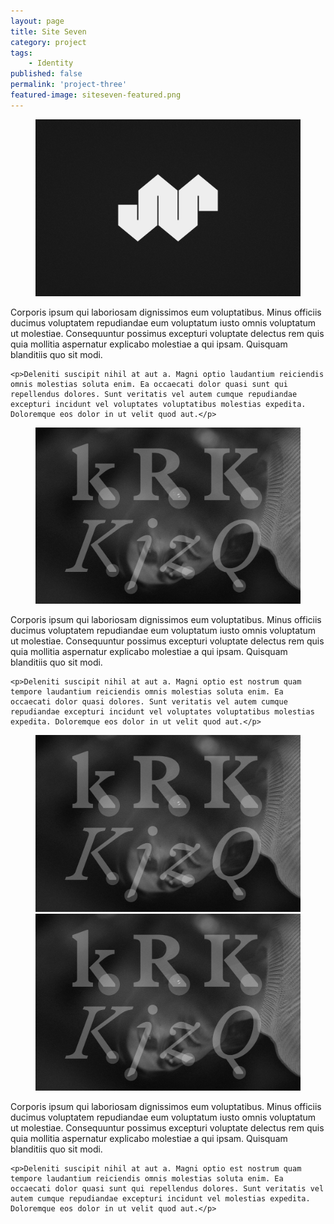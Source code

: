```yaml
---
layout: page
title: Site Seven
category: project
tags:
    - Identity
published: false
permalink: 'project-three'
featured-image: siteseven-featured.png
---
```


<figure class="mb-10 p-10 border dark:border-[#222] border-[#ccc] bg-[#ccc] dark:bg-[#151515] rounded-lg bg-center bg-gradient-to-b from-gray-200 to-gray-200 dark:from-[#151515] dark:to-[#181818]">
    <img class="w-full rounded drop-shadow-xl" src="/assets/siteseven-featured.png" alt="" />
</figure>

<article class="max-w-xl m-auto leading-6">
    <p>Corporis ipsum qui laboriosam dignissimos eum voluptatibus. Minus officiis ducimus voluptatem repudiandae eum voluptatum iusto omnis voluptatum ut molestiae. Consequuntur possimus excepturi voluptate delectus rem quis quia mollitia aspernatur explicabo molestiae a qui ipsam. Quisquam blanditiis quo sit modi.</p>

    <p>Deleniti suscipit nihil at aut a. Magni optio laudantium reiciendis omnis molestias soluta enim. Ea occaecati dolor quasi sunt qui repellendus dolores. Sunt veritatis vel autem cumque repudiandae excepturi incidunt vel voluptates voluptatibus molestias expedita. Doloremque eos dolor in ut velit quod aut.</p>
</article>

<figure class="mb-10 p-10 border dark:border-[#222] border-[#ccc] bg-[#151515] rounded-lg bg-center bg-gradient-to-b from-[#151515] to-[#181818]">
    <img class="w-full rounded drop-shadow-xl" src="/assets/fpo.png" alt="" />
</figure>

<article class="max-w-xl m-auto leading-6">
    <p>Corporis ipsum qui laboriosam dignissimos eum voluptatibus. Minus officiis ducimus voluptatem repudiandae eum voluptatum iusto omnis voluptatum ut molestiae. Consequuntur possimus excepturi voluptate delectus rem quis quia mollitia aspernatur explicabo molestiae a qui ipsam. Quisquam blanditiis quo sit modi.</p>

    <p>Deleniti suscipit nihil at aut a. Magni optio est nostrum quam tempore laudantium reiciendis omnis molestias soluta enim. Ea occaecati dolor quasi dolores. Sunt veritatis vel autem cumque repudiandae excepturi incidunt vel voluptates voluptatibus molestias expedita. Doloremque eos dolor in ut velit quod aut.</p>
</article>

<figure class="grid grid-cols-2 gap-10 mb-10 p-10 border dark:border-[#222] border-[#ccc] dark:bg-[#151515] rounded-lg bg-center bg-gradient-to-b from-[#151515] to-[#181818]">
    <img class="w-full rounded drop-shadow-xl" src="/assets/fpo.png" alt="" />
    <img class="w-full rounded drop-shadow-xl" src="/assets/fpo.png" alt="" />
</figure>

<article class="max-w-xl m-auto leading-6">
    <p>Corporis ipsum qui laboriosam dignissimos eum voluptatibus. Minus officiis ducimus voluptatem repudiandae eum voluptatum iusto omnis voluptatum ut molestiae. Consequuntur possimus excepturi voluptate delectus rem quis quia mollitia aspernatur explicabo molestiae a qui ipsam. Quisquam blanditiis quo sit modi.</p>

    <p>Deleniti suscipit nihil at aut a. Magni optio est nostrum quam tempore laudantium reiciendis omnis molestias soluta enim. Ea occaecati dolor quasi sunt qui repellendus dolores. Sunt veritatis vel autem cumque repudiandae excepturi incidunt vel molestias expedita. Doloremque eos dolor in ut velit quod aut.</p>
</article>